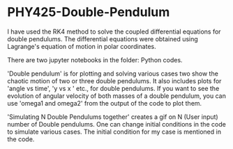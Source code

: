 # PHY425-Double-Pendulum
I have used the RK4 method to solve the coupled differential equations for double pendulums. The differential equations were obtained using Lagrange's equation of motion in polar coordinates.  
  
There are two jupyter notebooks in the folder: Python codes.
  
'Double pendulum' is for plotting and solving various cases two show the chaotic motion of two or three double pendulums. It also includes plots for 'angle vs time', 'y vs x ' etc., for double pendulums. If you want to see the evolution of angular velocity of both masses of a double pendulum, you can use 'omega1 and omega2' from the output of the code to plot them.  
  
'Simulating N Double Pendulums together' creates a gif on N (User input) number of Double pendulums. One can change initial conditions in the code to simulate various cases. The initial condition for my case is mentioned in the code.  
  
